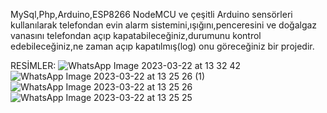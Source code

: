MySql,Php,Arduino,ESP8266 NodeMCU ve çeşitli Arduino sensörleri kullanılarak telefondan evin alarm sistemini,ışığını,penceresini ve doğalgaz vanasını 
telefondan açıp kapatabileceğiniz,durumunu kontrol edebileceğiniz,ne zaman açıp kapatılmış(log) onu göreceğiniz bir projedir.

RESİMLER:
![WhatsApp Image 2023-03-22 at 13 32 42](https://user-images.githubusercontent.com/118525759/226878432-98f681fb-4336-47a8-a01e-4c7b2709f5f3.jpeg)
![WhatsApp Image 2023-03-22 at 13 25 26 (1)](https://user-images.githubusercontent.com/118525759/226878440-a43c7058-5277-4530-88b6-88236c027f34.jpeg)
![WhatsApp Image 2023-03-22 at 13 25 26](https://user-images.githubusercontent.com/118525759/226878444-05e60bf4-56c0-4e2c-b374-ecd6728aef58.jpeg)
![WhatsApp Image 2023-03-22 at 13 25 25](https://user-images.githubusercontent.com/118525759/226878446-73f2daef-380b-4213-afd1-842e3125693c.jpeg)
